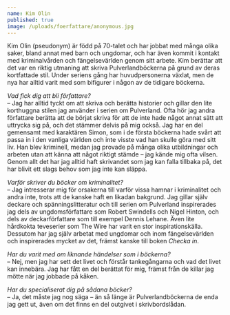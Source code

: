 ```yaml
---
name: Kim Olin
published: true
image: /uploads/foerfattare/anonymous.jpg
---
```

Kim Olin (pseudonym) är född på 70-talet och har jobbat med många olika saker, bland annat med barn och ungdomar, och har även kommit i kontakt med kriminalvården och fängelsevärlden genom sitt arbete. Kim berättar att det var en riktig utmaning att skriva Pulverlandböckerna på grund av deras kortfattade stil. Under seriens gång har huvudpersonerna växlat, men de nya har alltid varit med som bifigurer i någon av de tidigare böckerna.

_Vad fick dig att bli författare?_  
– Jag har alltid tyckt om att skriva och berätta historier och gillar den lite korthuggna stilen jag använder i serien om Pulverland. Ofta hör jag andra författare berätta att de börjat skriva för att de inte hade något annat sätt att uttrycka sig på, och det stämmer delvis på mig också. Jag har en del gemensamt med karaktären Simon, som i de första böckerna hade svårt att passa in i den vanliga världen och inte visste vad han skulle göra med sitt liv. Han blev kriminell, medan jag provade på många olika utbildningar och arbeten utan att känna att något riktigt stämde – jag kände mig ofta vilsen. Genom allt det har jag alltid haft skrivandet som jag kan falla tillbaka på, det har blivit ett slags behov som jag inte kan släppa.

_Varför skriver du böcker om kriminalitet?_  
– Jag intresserar mig för orsakerna till varför vissa hamnar i kriminalitet och andra inte, trots att de kanske haft en likadan bakgrund. Jag gillar själv deckare och spänningslitteratur och till serien om Pulverland inspirerades jag dels av ungdomsförfattare som Robert Swindells och Nigel Hinton, och dels av deckarförfattare som till exempel Dennis Lehane. Även lite hårdkokta teveserier som The Wire har varit en stor inspirationskälla. Dessutom har jag själv arbetat med ungdomar och inom fängelsevärlden och inspirerades mycket av det, främst kanske till boken _Checka in_.

_Har du varit med om liknande händelser som i böckerna?_  
– Nej, men jag har sett det livet och förstår tankegångarna och vad det livet kan innebära. Jag har fått en del berättat för mig, främst från de killar jag mötte när jag jobbade på kåken.

_Har du specialiserat dig på sådana böcker?_  
– Ja, det måste jag nog säga – än så länge är Pulverlandböckerna de enda jag gett ut, även om det finns en del outgivet i skrivbordslådan.
